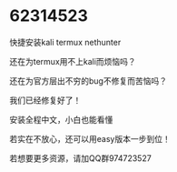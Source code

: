 # 62314523
快捷安装kali termux nethunter

还在为termux用不上kali而烦恼吗？

还在为官方层出不穷的bug不修复而苦恼吗？

我们已经修复好了！

安装全程中文，小白也能看懂

若实在不放心，还可以用easy版本一步到位！

若想要更多资源，请加QQ群974723527
